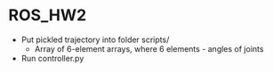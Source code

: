 # ROS_HW2
* Put pickled trajectory into folder scripts/
  * Array of 6-element arrays, where 6 elements - angles of joints
* Run controller.py
